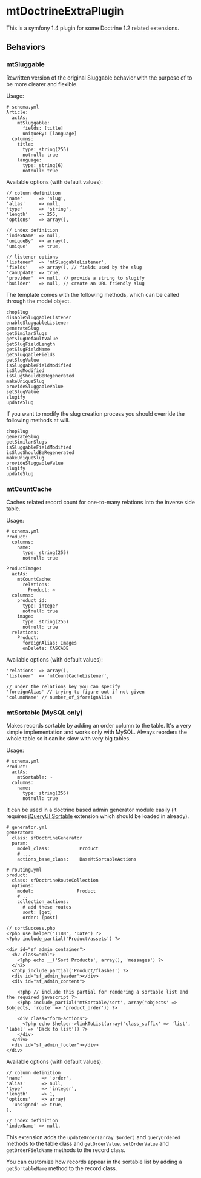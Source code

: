 # mtDoctrineExtraPlugin

This is a symfony 1.4 plugin for some Doctrine 1.2 related extensions.

## Behaviors

### mtSluggable

Rewritten version of the original Sluggable behavior with the purpose of to be more clearer and flexible.

Usage:

    # schema.yml
    Article:
      actAs:
        mtSluggable:
          fields: [title]
          uniqueBy: [language]
      columns:
        title:
          type: string(255)
          notnull: true
        language:
          type: string(6)
          notnull: true

Available options (with default values):

    // column definition
    'name'      => 'slug',
    'alias'     => null,
    'type'      => 'string',
    'length'    => 255,
    'options'   => array(),

    // index definition
    'indexName' => null,
    'uniqueBy'  => array(),
    'unique'    => true,

    // listener options
    'listener'  => 'mtSluggableListener',
    'fields'    => array(), // fields used by the slug
    'canUpdate' => true,
    'provider'  => null, // provide a string to slugify
    'builder'   => null, // create an URL friendly slug

The template comes with the following methods, which can be called through
the model object.

    chopSlug
    disableSluggableListener
    enableSluggableListener
    generateSlug
    getSimilarSlugs
    getSlugDefaultValue
    getSlugFieldLength
    getSlugFieldName
    getSluggableFields
    getSlugValue
    isSluggableFieldModified
    isSlugModified
    isSlugShouldBeRegenerated
    makeUniqueSlug
    provideSluggableValue
    setSlugValue
    slugify
    updateSlug

If you want to modify the slug creation process you should override the following
methods at will.

    chopSlug
    generateSlug
    getSimilarSlugs
    isSluggableFieldModified
    isSlugShouldBeRegenerated
    makeUniqueSlug
    provideSluggableValue
    slugify
    updateSlug

### mtCountCache

Caches related record count for one-to-many relations into the inverse side table.

Usage:

    # schema.yml
    Product:
      columns:
        name:
          type: string(255)
          notnull: true

    ProductImage:
      actAs:
        mtCountCache:
          relations:
            Product: ~
      columns:
        product_id:
          type: integer
          notnull: true
        image:
          type: string(255)
          notnull: true
      relations:
        Product:
          foreignAlias: Images
          onDelete: CASCADE

Available options (with default values):

    'relations' => array(),
    'listener'  => 'mtCountCacheListener',

    // under the relations key you can specify
    'foreignAlias' // trying to figure out if not given
    'columnName' // number_of_$foreignAlias

### mtSortable (MySQL only)

Makes records sortable by adding an order column to the table. It's a very simple
implementation and works only with MySQL. Always reorders the whole table so it
can be slow with very big tables.

Usage:

    # schema.yml
    Product:
      actAs:
        mtSortable: ~
      columns:
        name:
          type: string(255)
          notnull: true

It can be used in a doctrine based admin generator module easily (it requires
[jQueryUI Sortable](http://jqueryui.com/sortable/) extension which should be
loaded in already).

    # generator.yml
    generator:
      class: sfDoctrineGenerator
      param:
        model_class:           Product
        # ...
        actions_base_class:    BaseMtSortableActions

    # routing.yml
    product:
      class: sfDoctrineRouteCollection
      options:
        model:                Product
        # ..
        collection_actions:
          # add these routes
          sort: [get]
          order: [post]

    // sortSuccess.php
    <?php use_helper('I18N', 'Date') ?>
    <?php include_partial('Product/assets') ?>

    <div id="sf_admin_container">
      <h2 class="mbl">
        <?php echo __('Sort Products', array(), 'messages') ?>
      </h2>
      <?php include_partial('Product/flashes') ?>
      <div id="sf_admin_header"></div>
      <div id="sf_admin_content">

        <?php // include this partial for rendering a sortable list and the required javascript ?>
        <?php include_partial('mtSortable/sort', array('objects' => $objects, 'route' => 'product_order')) ?>

        <div class="form-actions">
          <?php echo $helper->linkToList(array('class_suffix' => 'list', 'label' => 'Back to list')) ?>
        </div>
      </div>
      <div id="sf_admin_footer"></div>
    </div>

Available options (with default values):

    // column definition
    'name'       => 'order',
    'alias'      => null,
    'type'       => 'integer',
    'length'     => 1,
    'options'    => array(
      'unsigned' => true,
    ),

    // index definition
    'indexName' => null,

This extension adds the `updateOrder(array $order)` and `queryOrdered` methods
to the table class and `getOrderValue`, `setOrderValue` and `getOrderFieldName`
methods to the record class.

You can customize how records appear in the sortable list by adding a
`getSortableName` method to the record class.
